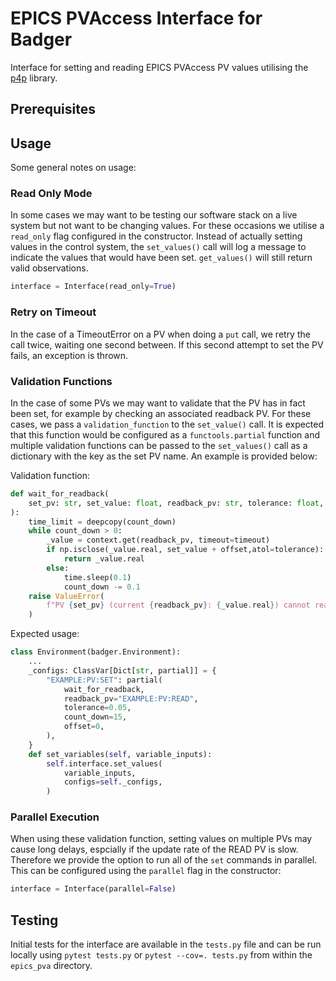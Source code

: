 # EPICS PVAccess Interface for Badger
Interface for setting and reading EPICS PVAccess PV values utilising the [p4p](https://github.com/mdavidsaver/p4p) library. 

## Prerequisites

## Usage
Some general notes on usage:

### Read Only Mode
In some cases we may want to be testing our software stack on a live system but not want to be changing values. For these occasions we utilise a `read_only` flag configured in the constructor. Instead of actually setting values in the control system, the `set_values()` call will log a message to indicate the values that would have been set. `get_values()` will still return valid observations.

```python
interface = Interface(read_only=True)
```

### Retry on Timeout
In the case of a TimeoutError on a PV when doing a `put` call, we retry the call twice, waiting one second between. If this second attempt to set the PV fails, an exception is thrown. 

### Validation Functions
In the case of some PVs we may want to validate that the PV has in fact been set, for example by checking an associated readback PV. For these cases, we pass a `validation_function` to the `set_value()` call. It is expected that this function would be configured as a `functools.partial` function and multiple validation functions can be passed to the `set_values()` call as a dictionary with the key as the set PV name. An example is provided below:

Validation function:
```python
def wait_for_readback(
    set_pv: str, set_value: float, readback_pv: str, tolerance: float, count_down: int, offset: float, context: p4p.client.thread.Context, timeout: int
):
    time_limit = deepcopy(count_down)
    while count_down > 0:
        _value = context.get(readback_pv, timeout=timeout)
        if np.isclose(_value.real, set_value + offset,atol=tolerance):
            return _value.real
        else:
            time.sleep(0.1)
            count_down -= 0.1
    raise ValueError(
        f"PV {set_pv} (current {readback_pv}: {_value.real}) cannot reach expected value ({set_value + offset}) in designated time {time_limit}!"
    )
```

Expected usage:
```python
class Environment(badger.Environment):
    ...
    _configs: ClassVar[Dict[str, partial]] = {
        "EXAMPLE:PV:SET": partial(
            wait_for_readback,
            readback_pv="EXAMPLE:PV:READ",
            tolerance=0.05,
            count_down=15,
            offset=0,
        ),
    }
    def set_variables(self, variable_inputs):
        self.interface.set_values(
            variable_inputs,
            configs=self._configs,
        )
```


### Parallel Execution
When using these validation function, setting values on multiple PVs may cause long delays, espcially if the update rate of the READ PV is slow. Therefore we provide the option to run all of the `set` commands in parallel. This can be configured using the `parallel` flag in the constructor:
```python
interface = Interface(parallel=False)
```


## Testing
Initial tests for the interface are available in the `tests.py` file and can be run locally using `pytest tests.py` or `pytest --cov=. tests.py` from within the `epics_pva` directory.